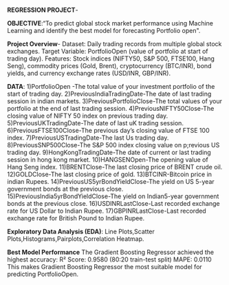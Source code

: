 **REGRESSION PROJECT**-

**OBJECTIVE**:“To predict global stock market performance using Machine Learning and identify the best model for forecasting Portfolio open".

**Project Overview**-
Dataset: Daily trading records from multiple global stock exchanges.
Target Variable: PortfolioOpen (value of portfolio at start of trading day).
Features: Stock indices (NIFTY50, S&P 500, FTSE100, Hang Seng), commodity prices (Gold, Brent), cryptocurrency (BTC/INR), bond yields, and currency exchange rates (USD/INR, GBP/INR).


**DATA**:
1)PortfolioOpen -The total value of your investment portfolio of the start of trading day.
2)PreviousIndiaTradingDate-The date of last trading session in indian markets.
3)PreviousPortfolioClose-The total values of your portfolio at the end of last trading session.
4)PreviousNIFTY50Close-The closing value of NIFTY 50 index on previous trading day.
5)PreviousUKTradingDate-The date of last uK trading session.
6)PreviousFTSE100Close-The previous day’s closing value of FTSE 100 index.
7)PreviousUSTradingDate-The last Us trading day.
8)PreviousSNP500Close-The S&P 500 index closing value on p;revious US trading day.
9)HongKongTradingDate-The date of current or last trading session in hong kong market.
10)HANGSENOpen-The opening value of Hang Seng index.
11)BRENTClose-The last closing price of BRENT crude oil.
12)GOLDClose-The last closing price of gold.
13)BTCINR-Bitcoin price in indian Rupees.
14)PreviousUS5yrBondYieldClose-The yield on US 5-year government bonds at the previous close.
15)PreviousIndia5yrBondYieldClose-The yield on Indian5-year government bonds at the previous close.
16)USDINRLastClose-Last recorded exchange rate for US Dollar to Indian Rupee.
17)GBPINRLastClose-Last recorded exchange rate for British Pound to Indian Rupee.

**Exploratory Data Analysis (EDA)**:
Line Plots,Scatter Plots,Histograms,Pairplots,Correlation Heatmap.

**Best Model Performance**
The Gradient Boosting Regressor achieved the highest accuracy:
R² Score: 0.9580 (80:20 train-test split)
MAPE: 0.0110
This makes Gradient Boosting Regressor the most suitable model for predicting PortfolioOpen.

